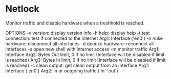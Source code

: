 # Netlock
Monitor traffic and disable hardware when a treshhold is reached.

 OPTIONS
  -v version: display version info
  -h help: display help
  -t test connection: test if connected to the internet
    Arg1: Interface ('en0')
  -n nuke hardware: disconnect all interfaces
  -d denuke hardware: reconnect all interfaces
  -s open new shell with internet access
  -m monitor traffic
    Arg1: Interface
    Arg2: Bytes Out limit, 0 if no limit (Interface will be disabled if limit is reached)
    Arg3: Bytes In limit, 0 if no limit (Interface will be disabled if limit is reached)
  -c clean output: get clean output from an interface
    Arg1: Interface ('en0')
    Arg2: in or outgoing traffic ('in' 'out')
